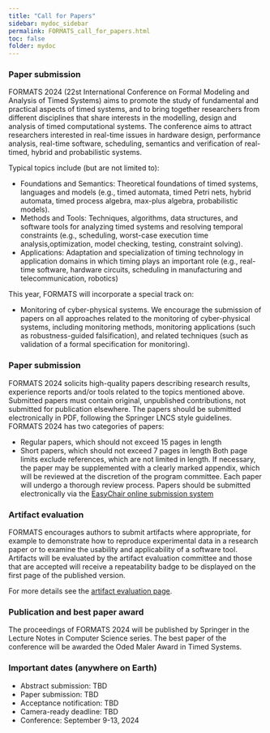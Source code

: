 ```yaml
---
title: "Call for Papers"
sidebar: mydoc_sidebar
permalink: FORMATS_call_for_papers.html
toc: false 
folder: mydoc
---
```

### Paper submission
FORMATS 2024 (22st International Conference on Formal Modeling and Analysis of Timed Systems) aims to promote the study of fundamental and practical aspects of timed systems, and to bring together researchers from different disciplines that share interests in the modelling, design and analysis of timed computational systems. The conference aims to attract researchers interested in real-time issues in hardware design, performance analysis, real-time software, scheduling, semantics and verification of real-timed, hybrid and probabilistic systems.

Typical topics include (but are not limited to):
* Foundations and Semantics: Theoretical foundations of timed systems, languages and models (e.g., timed automata, timed Petri nets, hybrid automata, timed process algebra, max-plus algebra, probabilistic models).
* Methods and Tools: Techniques, algorithms, data structures, and software tools for analyzing timed systems and resolving temporal constraints (e.g., scheduling, worst-case execution time analysis,optimization, model checking, testing, constraint solving).
* Applications: Adaptation and specialization of timing technology in application domains in which timing plays an important role (e.g., real-time software, hardware circuits, scheduling in manufacturing and telecommunication, robotics)

This year, FORMATS will incorporate a special track on:
* Monitoring of cyber-physical systems. We encourage the submission of papers on all approaches related to the monitoring of cyber-physical systems, including monitoring methods, monitoring applications (such as robustness-guided falsification), and related techniques (such as validation of a formal specification for monitoring).

### Paper submission
FORMATS 2024 solicits high-quality papers describing research results, experience reports and/or tools related to the topics mentioned above. Submitted papers must contain original, unpublished contributions, not submitted for publication elsewhere. The papers should be submitted electronically in PDF, following the Springer LNCS style guidelines. FORMATS 2024 has two categories of papers:
* Regular papers, which should not exceed 15 pages in length
* Short papers, which should not exceed 7 pages in length
Both page limits exclude references, which are not limited in length. If necessary, the paper may be supplemented with a clearly marked appendix, which will be reviewed at the discretion of the program committee. Each paper will undergo a thorough review process. Papers should be submitted electronically via the [EasyChair online submission system](https://easychair.org/account/signin?l=neJIAGUNYuaqtJheyBDmcc)

### Artifact evaluation
FORMATS encourages authors to submit artifacts where appropriate, for example to demonstrate how to reproduce experimental data in a research paper or to examine the usability and applicability of a software tool. Artifacts will be evaluated by the artifact evaluation committee and those that are accepted will receive a repeatability badge to be displayed on the first page of the published version.

For more details see the [artifact evaluation page](FORMATS_artifact_evaluation_process.html).

### Publication and best paper award
The proceedings of FORMATS 2024 will be published by Springer in the Lecture Notes in Computer Science series. The best paper of the conference will be awarded the Oded Maler Award in Timed Systems.

### Important dates (anywhere on Earth)
* Abstract submission: TBD
* Paper submission: TBD
* Acceptance notification: TBD
* Camera-ready deadline: TBD
* Conference: September 9-13, 2024
